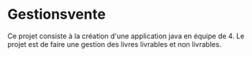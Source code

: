 # Gestionsvente

Ce projet consiste à la création d'une application java en équipe de 4.
Le projet est de faire une gestion des livres livrables et non livrables.
